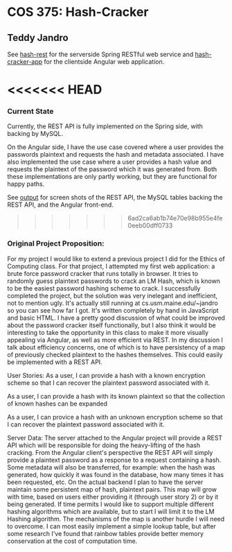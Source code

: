 # COS 375: Hash-Cracker
## Teddy Jandro

See [hash-rest](./hash-rest) for the serverside Spring RESTful web service and [hash-cracker-app](./hash-cracker-app) for the clientside Angular web application.

<<<<<<< HEAD
=======
### Current State

Currently, the REST API is fully implemented on the Spring side, with backing by MySQL.

On the Angular side, I have the use case covered where a user provides the passwords plaintext and requests the hash and metadata associated. I have also implemented the use case where a user provides a hash value and requests the plaintext of the password which it was generated from. Both these implementations are only partly working, but they are functional for happy paths.

See [output](./output) for screen shots of the REST API, the MySQL tables backing the REST API, and the Angular front-end.

>>>>>>> 6ad2ca6ab1b74e70e98b955e4fe0eeb00dff0733
### Original Project Proposition: 

  For my project I would like to extend a previous project I did for the Ethics of Computing class. For that project, I attempted my first web application: a brute force password cracker that runs totally in browser. It tries to randomly guess plaintext passwords to crack an LM Hash, which is known to be the easiest password hashing scheme to crack. 
  I successfully completed the project, but the solution was very inelegant and inefficient, not to mention ugly. It's actually still running at cs.usm.maine.edu/~jandro so you can see how far I got. It's written completely by hand in JavaScript and basic HTML. I have a pretty good discussion of what could be improved about the password cracker itself functionally, but I also think it would be interesting to take the opportunity in this class to make it more visually appealing via Angular, as well as more efficient via REST.
  In my discussion I talk about efficiency concerns, one of which is to have persistency of a map of previously checked plaintext to the  hashes themselves. This could easily be implemented with a REST API. 
  
User Stories:
  As a user, I can provide a hash with a known encryption scheme so that I can recover the plaintext password associated with it.
	
  As a user, I can provide a hash with its known plaintext so that the collection of known hashes can be expanded
	
  As a user, I can provice a hash with an unknown encryption scheme so that I can recover the plaintext password associated with it.

Server Data:
  The server attached to the Angular project will provide a REST API which will be responsible for doing the heavy-lifting of the hash cracking. From the Angular client's perspective the REST API will simply provide a plaintext password as a response to a request containing a hash. Some metadata will also be transferred, for example: when the hash was generated, how quickly it was found in the database, how many times it has been requested, etc. On the actual backend I plan to have the server maintain some persistent map of hash, plaintext pairs. This map will grow with time, based on users either providing it (through user story 2) or by it being generated. 
  If time permits I would like to support multiple different hashing algorithms which are available, but to start I will limit it to the LM Hashing algorithm. The mechanisms of the map is another hurdle I will need to overcome. I can most easily implement a simple lookup table, but after some research I've found that rainbow tables provide better memory conservation at the cost of computation time. 
